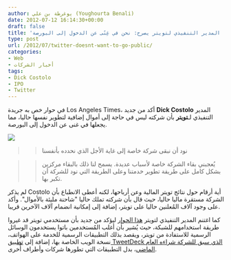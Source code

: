 ```yaml
---
author: يوغرطة بن علي (Youghourta Benali)
date: 2012-07-12 16:14:30+00:00
draft: false
title: 'المدير التنفيذي لتويتر يصرح: نحن في غِنًى عن الدخول إلى البورصة  '
type: post
url: /2012/07/twitter-doesnt-want-to-go-public/
categories:
- Web
- أخبار الشركات
tags:
- Dick Costolo
- IPO
- Twitter
---
```


في حوار خص به جريدة Los Angeles Times، أكد من جديد **Dick Costolo** المدير التنفيذي لـ**تويتر** بأن شركته ليس في حاجة إلى أموال إضافية لتطوير نفسها حاليا، مما يجعلها في غنى عن الدخول إلى البورصة.




[![](https://www.it-scoop.com/wp-content/uploads/2012/07/Dick-Costolo-twitter-ceo.jpg)
](https://www.it-scoop.com/wp-content/uploads/2012/07/Dick-Costolo-twitter-ceo.jpg)





<blockquote>

> 
> نود أن نبقى شركة خاصة إلى غاية الأجل الذي نحدده بأنفسنا
> 
> 
</blockquote>




<blockquote>

> 
> يُعجبني بقاء الشركة خاصة لأسباب عديدة. يسمح لنا ذلك بالبقاء مركزين بشكل كامل على طريقة تطوير خدمتنا وعلى الطريقة التي نود للشركة أن تكبر بها.
> 
> 
</blockquote>




لم يذكر Costolo أية أرقام حول نتائج تويتر المالية وعن أرباحها، لكنه أعطى الانطباع بأن الشركة مستقرة ماليا حاليا، حيث قال بأن شركته تملك حاليا "شاحنة مليئة بالأموال". وأكد على وجود آلاف المُعلنين حاليا على تويتر، إضافة إلى إمكانية انضمام آلاف الآخرين قريبا.




كما اغتنم المدير التنفيذي لتويتر [هذا الحوار](http://www.latimes.com/business/technology/la-fi-tn-twitter-ceo-comments-20120710,0,7322827.story) ليؤكد من جديد بأن مستخدمي تويتر قد غيروا طريقة استخدامهم للشبكة، حيث يُشير بأن أغلب المُستخدمين باتوا يستخدمون الوسائل الرسمية للاستفادة من تويتر، ويقصد بذلك التطبيقات الرسمية للخدمة على الهواتف، نسخة الويب الخاصة بها، إضافة إلى [تطبيق TweetDeck الذي سبق للشركة شراءه العام الماضي](https://www.it-scoop.com/2011/05/twitter-tweetdeck/)، بدل التطبيقات التي تطورها شركات وأطراف أُخرى.
